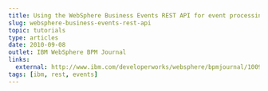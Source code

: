 ```yaml
---
title: Using the WebSphere Business Events REST API for event processing
slug: websphere-business-events-rest-api
topic: tutorials
type: articles
date: 2010-09-08
outlet: IBM WebSphere BPM Journal
links:
  external: http://www.ibm.com/developerworks/websphere/bpmjournal/1009_siddle/1009_siddle.html
tags: [ibm, rest, events]
---
```


